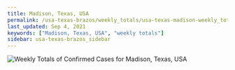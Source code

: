 ```yaml
---
title: Madison, Texas, USA
permalink: /usa-texas-brazos/weekly_totals/usa-texas-madison-weekly_totals.html
last_updated: Sep 4, 2021
keywords: ["Madison, Texas, USA", "weekly totals"]
sidebar: usa-texas-brazos_sidebar
---
```


![Weekly Totals of Confirmed Cases for Madison, Texas, USA](/covid_tracker/images/graphs/usa-texas-madison-weekly_totals_graph.png)
